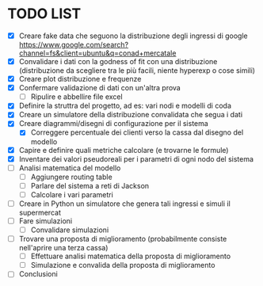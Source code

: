 # TODO LIST
- [x] Creare fake data che seguono la distribuzione degli ingressi di google https://www.google.com/search?channel=fs&client=ubuntu&q=conad+mercatale
- [x] Convalidare i dati con la godness of fit con una distribuzione (distribuzione da scegliere tra le più facili, niente hyperexp o cose simili)
- [x] Creare plot distribuzione e frequenze
- [x] Confermare validazione di dati con un'altra prova
    - [ ] Ripulire e abbellire file excel
- [x] Definire la struttra del progetto, ad es: vari nodi e modelli di coda
- [x] Creare un simulatore della distribuzione convalidata che segua i dati
- [x] Creare diagrammi/disegni di configurazione per il sistema
    - [x] Correggere percentuale dei clienti verso la cassa dal disegno del modello
- [x] Capire e definire quali metriche calcolare (e trovarne le formule)
- [x] Inventare dei valori pseudoreali per i parametri di ogni nodo del sistema
- [ ] Analisi matematica del modello
    - [ ] Aggiungere routing table
    - [ ] Parlare del sistema a reti di Jackson
    - [ ] Calcolare i vari parametri
- [ ] Creare in Python un simulatore che genera tali ingressi e simuli il supermercat
- [ ] Fare simulazioni
    - [ ] Convalidare simulazioni
- [ ] Trovare una proposta di miglioramento (probabilmente consiste nell'aprire una terza cassa)
    - [ ] Effettuare analisi matematica della proposta di miglioramento
    - [ ] Simulazione e convalida della proposta di miglioramento
- [ ] Conclusioni